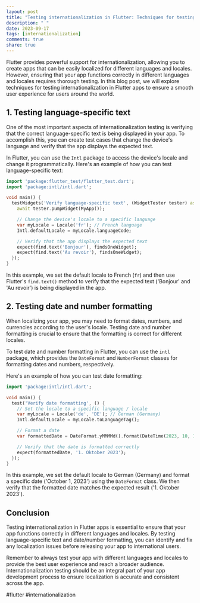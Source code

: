 ```yaml
---
layout: post
title: "Testing internationalization in Flutter: Techniques for testing support for different languages and locales in Flutter apps"
description: " "
date: 2023-09-17
tags: [internationalization]
comments: true
share: true
---
```


Flutter provides powerful support for internationalization, allowing you to create apps that can be easily localized for different languages and locales. However, ensuring that your app functions correctly in different languages and locales requires thorough testing. In this blog post, we will explore techniques for testing internationalization in Flutter apps to ensure a smooth user experience for users around the world.

## 1. Testing language-specific text

One of the most important aspects of internationalization testing is verifying that the correct language-specific text is being displayed in your app. To accomplish this, you can create test cases that change the device's language and verify that the app displays the expected text.

In Flutter, you can use the `Intl` package to access the device's locale and change it programmatically. Here's an example of how you can test language-specific text:

```dart
import 'package:flutter_test/flutter_test.dart';
import 'package:intl/intl.dart';

void main() {
  testWidgets('Verify language-specific text', (WidgetTester tester) async {
    await tester.pumpWidget(MyApp());

    // Change the device's locale to a specific language
    var myLocale = Locale('fr'); // French language
    Intl.defaultLocale = myLocale.languageCode;

    // Verify that the app displays the expected text
    expect(find.text('Bonjour'), findsOneWidget);
    expect(find.text('Au revoir'), findsOneWidget);
  });
}
```

In this example, we set the default locale to French (`fr`) and then use Flutter's `find.text()` method to verify that the expected text ('Bonjour' and 'Au revoir') is being displayed in the app.

## 2. Testing date and number formatting

When localizing your app, you may need to format dates, numbers, and currencies according to the user's locale. Testing date and number formatting is crucial to ensure that the formatting is correct for different locales.

To test date and number formatting in Flutter, you can use the `intl` package, which provides the `DateFormat` and `NumberFormat` classes for formatting dates and numbers, respectively.

Here's an example of how you can test date formatting:

```dart
import 'package:intl/intl.dart';

void main() {
  test('Verify date formatting', () {
    // Set the locale to a specific language / locale
    var myLocale = Locale('de', 'DE'); // German (Germany)
    Intl.defaultLocale = myLocale.toLanguageTag();

    // Format a date
    var formattedDate = DateFormat.yMMMMd().format(DateTime(2023, 10, 1));

    // Verify that the date is formatted correctly
    expect(formattedDate, '1. Oktober 2023');
  });
}
```

In this example, we set the default locale to German (Germany) and format a specific date ('October 1, 2023') using the `DateFormat` class. We then verify that the formatted date matches the expected result ('1. Oktober 2023').

## Conclusion

Testing internationalization in Flutter apps is essential to ensure that your app functions correctly in different languages and locales. By testing language-specific text and date/number formatting, you can identify and fix any localization issues before releasing your app to international users.

Remember to always test your app with different languages and locales to provide the best user experience and reach a broader audience. Internationalization testing should be an integral part of your app development process to ensure localization is accurate and consistent across the app.

#flutter #internationalization